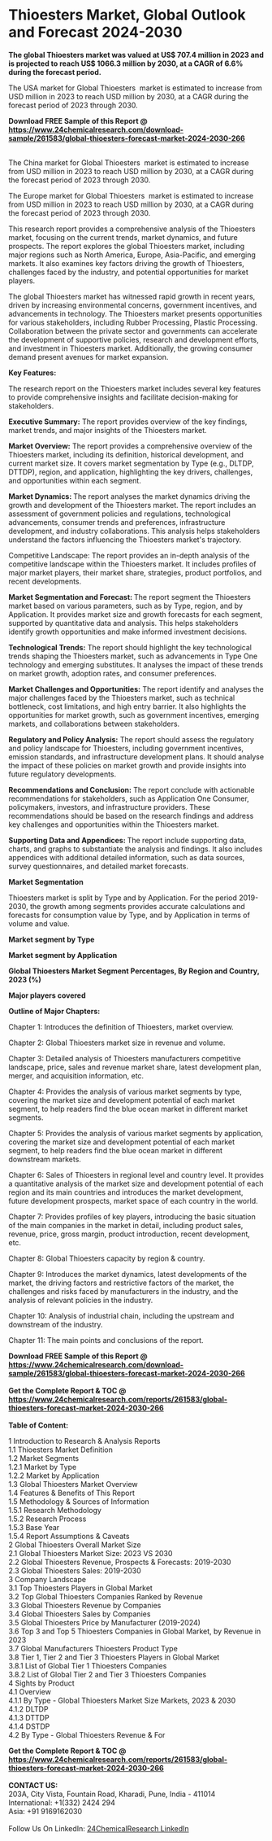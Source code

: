<h1>Thioesters Market, Global Outlook and Forecast 2024-2030</h1><p><strong>The global Thioesters market was valued at US$ 707.4 million in 2023 and is projected to reach US$ 1066.3 million by 2030, at a CAGR of 6.6% during the forecast period.</strong></p><p>
</p><p>The USA market for Global Thioesters  market is estimated to increase from USD million in 2023 to reach USD million by 2030, at a CAGR during the forecast period of 2023 through 2030.</p><div><b>Download FREE Sample of this Report @ 
            <a href="https://www.24chemicalresearch.com/download-sample/261583/global-thioesters-forecast-market-2024-2030-266">
            https://www.24chemicalresearch.com/download-sample/261583/global-thioesters-forecast-market-2024-2030-266</a></b></div><br><p>
</p><p>The China market for Global Thioesters  market is estimated to increase from USD million in 2023 to reach USD million by 2030, at a CAGR during the forecast period of 2023 through 2030.</p><p>
</p><p>The Europe market for Global Thioesters  market is estimated to increase from USD million in 2023 to reach USD million by 2030, at a CAGR during the forecast period of 2023 through 2030.</p><p>
</p><p>This research report provides a comprehensive analysis of the Thioesters market, focusing on the current trends, market dynamics, and future prospects. The report explores the global Thioesters market, including major regions such as North America, Europe, Asia-Pacific, and emerging markets. It also examines key factors driving the growth of Thioesters, challenges faced by the industry, and potential opportunities for market players.</p><p>
</p><p>The global Thioesters market has witnessed rapid growth in recent years, driven by increasing environmental concerns, government incentives, and advancements in technology. The Thioesters market presents opportunities for various stakeholders, including Rubber Processing, Plastic Processing. Collaboration between the private sector and governments can accelerate the development of supportive policies, research and development efforts, and investment in Thioesters market. Additionally, the growing consumer demand present avenues for market expansion.</p><p>
<strong>Key Features:</strong></p><p>
The research report on the Thioesters market includes several key features to provide comprehensive insights and facilitate decision-making for stakeholders.</p><p>
<strong>Executive Summary:</strong> The report provides overview of the key findings, market trends, and major insights of the Thioesters market.</p><p>
<strong>Market Overview:</strong> The report provides a comprehensive overview of the Thioesters market, including its definition, historical development, and current market size. It covers market segmentation by Type (e.g., DLTDP, DTTDP), region, and application, highlighting the key drivers, challenges, and opportunities within each segment.</p><p>
<strong>Market Dynamics: </strong>The report analyses the market dynamics driving the growth and development of the Thioesters market. The report includes an assessment of government policies and regulations, technological advancements, consumer trends and preferences, infrastructure development, and industry collaborations. This analysis helps stakeholders understand the factors influencing the Thioesters market's trajectory.</p><p>
Competitive Landscape: The report provides an in-depth analysis of the competitive landscape within the Thioesters market. It includes profiles of major market players, their market share, strategies, product portfolios, and recent developments.</p><p>
<strong>Market Segmentation and Forecast: </strong>The report segment the Thioesters market based on various parameters, such as by Type, region, and by Application. It provides market size and growth forecasts for each segment, supported by quantitative data and analysis. This helps stakeholders identify growth opportunities and make informed investment decisions.</p><p>
<strong>Technological Trends:</strong> The report should highlight the key technological trends shaping the Thioesters market, such as advancements in Type One technology and emerging substitutes. It analyses the impact of these trends on market growth, adoption rates, and consumer preferences.</p><p>
<strong>Market Challenges and Opportunities:</strong> The report identify and analyses the major challenges faced by the Thioesters market, such as technical bottleneck, cost limitations, and high entry barrier. It also highlights the opportunities for market growth, such as government incentives, emerging markets, and collaborations between stakeholders.</p><p>
<strong>Regulatory and Policy Analysis:</strong> The report should assess the regulatory and policy landscape for Thioesters, including government incentives, emission standards, and infrastructure development plans. It should analyse the impact of these policies on market growth and provide insights into future regulatory developments.</p><p>
<strong>Recommendations and Conclusion:</strong> The report conclude with actionable recommendations for stakeholders, such as Application One Consumer, policymakers, investors, and infrastructure providers. These recommendations should be based on the research findings and address key challenges and opportunities within the Thioesters market.</p><p>
<strong>Supporting Data and Appendices: </strong>The report include supporting data, charts, and graphs to substantiate the analysis and findings. It also includes appendices with additional detailed information, such as data sources, survey questionnaires, and detailed market forecasts.</p><p>
<strong>Market Segmentation</strong></p><p>
Thioesters market is split by Type and by Application. For the period 2019-2030, the growth among segments provides accurate calculations and forecasts for consumption value by Type, and by Application in terms of volume and value.</p><p>
</p><p></p><p>
<strong>Market segment by Type</strong></p><p>
</p><p>
</p><p><strong>Market segment by Application</strong></p><p>
</p><p>
</p><p><strong>Global Thioesters Market Segment Percentages, By Region and Country, 2023 (%)</strong></p><p>
</p><p>
</p><p></p><p>
<strong>Major players covered</strong></p><p>
</p><p>
</p><p><strong>Outline of Major Chapters:</strong></p><p>
Chapter 1: Introduces the definition of Thioesters, market overview.</p><p>
Chapter 2: Global Thioesters market size in revenue and volume.</p><p>
Chapter 3: Detailed analysis of Thioesters manufacturers competitive landscape, price, sales and revenue market share, latest development plan, merger, and acquisition information, etc.</p><p>
Chapter 4: Provides the analysis of various market segments by type, covering the market size and development potential of each market segment, to help readers find the blue ocean market in different market segments.</p><p>
Chapter 5: Provides the analysis of various market segments by application, covering the market size and development potential of each market segment, to help readers find the blue ocean market in different downstream markets.</p><p>
Chapter 6: Sales of Thioesters in regional level and country level. It provides a quantitative analysis of the market size and development potential of each region and its main countries and introduces the market development, future development prospects, market space of each country in the world.</p><p>
Chapter 7: Provides profiles of key players, introducing the basic situation of the main companies in the market in detail, including product sales, revenue, price, gross margin, product introduction, recent development, etc.</p><p>
Chapter 8: Global Thioesters capacity by region &amp; country.</p><p>
Chapter 9: Introduces the market dynamics, latest developments of the market, the driving factors and restrictive factors of the market, the challenges and risks faced by manufacturers in the industry, and the analysis of relevant policies in the industry.</p><p>
Chapter 10: Analysis of industrial chain, including the upstream and downstream of the industry.</p><p>
Chapter 11: The main points and conclusions of the report.</p><div><b>Download FREE Sample of this Report @ 
            <a href="https://www.24chemicalresearch.com/download-sample/261583/global-thioesters-forecast-market-2024-2030-266">
            https://www.24chemicalresearch.com/download-sample/261583/global-thioesters-forecast-market-2024-2030-266</a></b></div><br><div><b>Get the Complete Report & TOC @ 
            <a href="https://www.24chemicalresearch.com/reports/261583/global-thioesters-forecast-market-2024-2030-266">
            https://www.24chemicalresearch.com/reports/261583/global-thioesters-forecast-market-2024-2030-266</a></b></div><br>
            <b>Table of Content:</b><p>1 Introduction to Research & Analysis Reports<br />
    1.1 Thioesters Market Definition<br />
    1.2 Market Segments<br />
        1.2.1 Market by Type<br />
        1.2.2 Market by Application<br />
    1.3 Global Thioesters Market Overview<br />
    1.4 Features & Benefits of This Report<br />
    1.5 Methodology & Sources of Information<br />
        1.5.1 Research Methodology<br />
        1.5.2 Research Process<br />
        1.5.3 Base Year<br />
        1.5.4 Report Assumptions & Caveats<br />
2 Global Thioesters Overall Market Size<br />
    2.1 Global Thioesters Market Size: 2023 VS 2030<br />
    2.2 Global Thioesters Revenue, Prospects & Forecasts: 2019-2030<br />
    2.3 Global Thioesters Sales: 2019-2030<br />
3 Company Landscape<br />
    3.1 Top Thioesters Players in Global Market<br />
    3.2 Top Global Thioesters Companies Ranked by Revenue<br />
    3.3 Global Thioesters Revenue by Companies<br />
    3.4 Global Thioesters Sales by Companies<br />
    3.5 Global Thioesters Price by Manufacturer (2019-2024)<br />
    3.6 Top 3 and Top 5 Thioesters Companies in Global Market, by Revenue in 2023<br />
    3.7 Global Manufacturers Thioesters Product Type<br />
    3.8 Tier 1, Tier 2 and Tier 3 Thioesters Players in Global Market<br />
        3.8.1 List of Global Tier 1 Thioesters Companies<br />
        3.8.2 List of Global Tier 2 and Tier 3 Thioesters Companies<br />
4 Sights by Product<br />
    4.1 Overview<br />
        4.1.1 By Type - Global Thioesters Market Size Markets, 2023 & 2030<br />
        4.1.2 DLTDP<br />
        4.1.3 DTTDP<br />
        4.1.4 DSTDP<br />
    4.2 By Type - Global Thioesters Revenue & For</p><div><b>Get the Complete Report & TOC @ 
            <a href="https://www.24chemicalresearch.com/reports/261583/global-thioesters-forecast-market-2024-2030-266">
            https://www.24chemicalresearch.com/reports/261583/global-thioesters-forecast-market-2024-2030-266</a></b></div><br><b>CONTACT US:</b><br>
            203A, City Vista, Fountain Road, Kharadi, Pune, India - 411014<br>
            International: +1(332) 2424 294<br>
            Asia: +91 9169162030 <br><br>
            Follow Us On LinkedIn: <a href="https://www.linkedin.com/company/24chemicalresearch/">24ChemicalResearch LinkedIn</a>